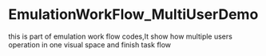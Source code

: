 # EmulationWorkFlow_MultiUserDemo
this is part of emulation work flow codes,It show how multiple users operation in one visual space and finish task flow
